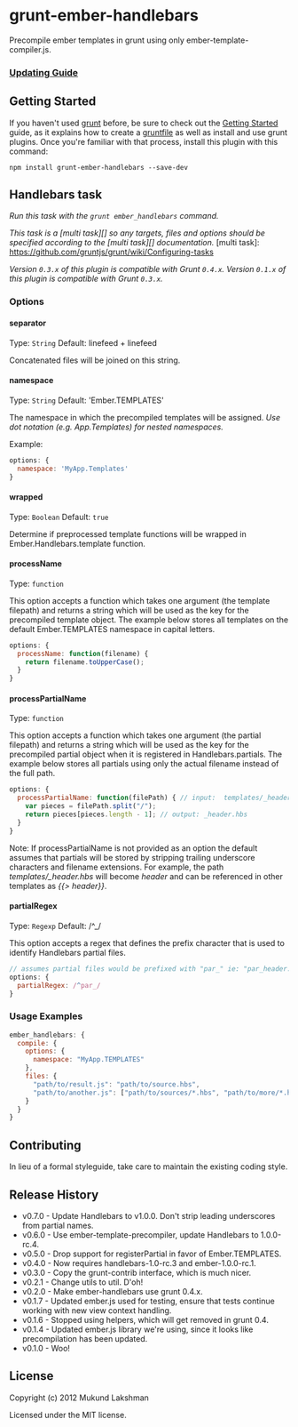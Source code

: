 # grunt-ember-handlebars 

Precompile ember templates in grunt using only ember-template-compiler.js.

### [Updating Guide](https://github.com/yaymukund/grunt-ember-handlebars/wiki/Updating-Guide)

## Getting Started
If you haven't used [grunt][] before, be sure to check out the [Getting Started][] guide, as it explains how to create a [gruntfile][Getting Started] as well as install and use grunt plugins. Once you're familiar with that process, install this plugin with this command:

```shell
npm install grunt-ember-handlebars --save-dev
```

[grunt]: http://gruntjs.com/
[Getting Started]: https://github.com/gruntjs/grunt/wiki/Getting-started


## Handlebars task
_Run this task with the `grunt ember_handlebars` command._

_This task is a [multi task][] so any targets, files and options should be specified according to the [multi task][] documentation._
[multi task]: https://github.com/gruntjs/grunt/wiki/Configuring-tasks


_Version `0.3.x` of this plugin is compatible with Grunt `0.4.x`. Version `0.1.x` of this plugin is compatible with Grunt `0.3.x`._

### Options

#### separator
Type: `String`
Default: linefeed + linefeed

Concatenated files will be joined on this string.

#### namespace
Type: `String`
Default: 'Ember.TEMPLATES'

The namespace in which the precompiled templates will be assigned.  *Use dot notation (e.g. App.Templates) for nested namespaces.*

Example:
```js
options: {
  namespace: 'MyApp.Templates'
}
```

#### wrapped
Type: `Boolean`
Default: `true`

Determine if preprocessed template functions will be wrapped in Ember.Handlebars.template function.

#### processName
Type: `function`

This option accepts a function which takes one argument (the template filepath) and returns a string which will be used as the key for the precompiled template object.  The example below stores all templates on the default Ember.TEMPLATES namespace in capital letters.

```js
options: {
  processName: function(filename) {
    return filename.toUpperCase();
  }
}
```

#### processPartialName
Type: ```function```

This option accepts a function which takes one argument (the partial filepath) and returns a string which will be used as the key for the precompiled partial object when it is registered in Handlebars.partials. The example below stores all partials using only the actual filename instead of the full path.

```js
options: {
  processPartialName: function(filePath) { // input:  templates/_header.hbs
    var pieces = filePath.split("/");
    return pieces[pieces.length - 1]; // output: _header.hbs
  }
}
````

Note: If processPartialName is not provided as an option the default assumes that partials will be stored by stripping trailing underscore characters and filename extensions. For example, the path *templates/_header.hbs* will become *header* and can be referenced in other templates as *{{> header}}*.

#### partialRegex
Type: `Regexp`
Default: /^_/

This option accepts a regex that defines the prefix character that is used to identify Handlebars partial files.

``` javascript
// assumes partial files would be prefixed with "par_" ie: "par_header.hbs"
options: {
  partialRegex: /^par_/
}
```

### Usage Examples

```js
ember_handlebars: {
  compile: {
    options: {
      namespace: "MyApp.TEMPLATES"
    },
    files: {
      "path/to/result.js": "path/to/source.hbs",
      "path/to/another.js": ["path/to/sources/*.hbs", "path/to/more/*.hbs"]
    }
  }
}
```

## Contributing
In lieu of a formal styleguide, take care to maintain the existing coding
style.

## Release History

* v0.7.0 - Update Handlebars to v1.0.0. Don't strip leading underscores from
           partial names.
* v0.6.0 - Use ember-template-precompiler, update Handlebars to 1.0.0-rc.4.
* v0.5.0 - Drop support for registerPartial in favor of Ember.TEMPLATES.
* v0.4.0 - Now requires handlebars-1.0-rc.3 and ember-1.0.0-rc.1.
* v0.3.0 - Copy the grunt-contrib interface, which is much nicer.
* v0.2.1 - Change utils to util. D'oh!
* v0.2.0 - Make ember-handlebars use grunt 0.4.x.
* v0.1.7 - Updated ember.js used for testing, ensure that tests continue
           working with new view context handling.
* v0.1.6 - Stopped using helpers, which will get removed in grunt 0.4.
* v0.1.4 - Updated ember.js library we're using, since it looks like
           precompilation has been updated.
* v0.1.0 - Woo!

## License
Copyright (c) 2012 Mukund Lakshman

Licensed under the MIT license.
